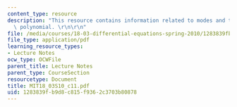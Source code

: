 ```yaml
---
content_type: resource
description: "This resource contains information related to modes and the characteristic\
  \ polynomial. \r\n\r\n"
file: /media/courses/18-03-differential-equations-spring-2010/1283839fb9d8c815f9362c3703b80878_MIT18_03S10_c11.pdf
file_type: application/pdf
learning_resource_types:
- Lecture Notes
ocw_type: OCWFile
parent_title: Lecture Notes
parent_type: CourseSection
resourcetype: Document
title: MIT18_03S10_c11.pdf
uid: 1283839f-b9d8-c815-f936-2c3703b80878
---
```

